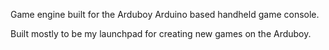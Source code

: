 Game engine built for the Arduboy Arduino based handheld game console.

Built mostly to be my launchpad for creating new games on the Arduboy.
